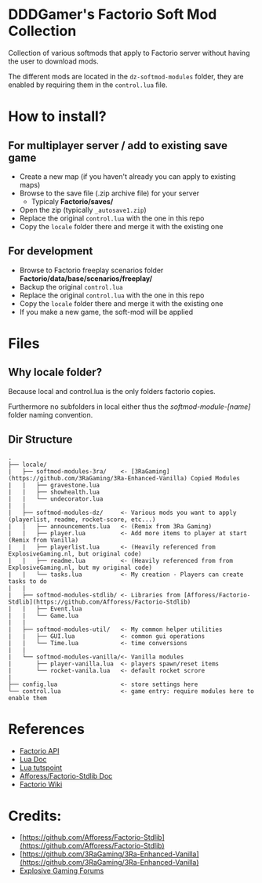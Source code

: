 # DDDGamer's Factorio Soft Mod Collection
Collection of various softmods that apply to Factorio server without having the user to download mods.

The different mods are located in the `dz-softmod-modules` folder, they are enabled by requiring them in the `control.lua` file.

# How to install?

## For multiplayer server / add to existing save game
* Create a new map (if you haven't already you can apply to existing maps)
* Browse to the save file (.zip archive file) for your server
  * Typicaly **Factorio/saves/**
* Open the zip (typically `_autosave1.zip`)
* Replace the original `control.lua` with the one in this repo
* Copy the `locale` folder there and merge it with the existing one

## For development
* Browse to Factorio freeplay scenarios folder **Factorio/data/base/scenarios/freeplay/**
* Backup the original `control.lua`
* Replace the original `control.lua` with the one in this repo
* Copy the `locale` folder there and merge it with the existing one
* If you make a new game, the soft-mod will be applied


# Files

## Why locale folder?
Because local and control.lua is the only folders factorio copies.

Furthermore no subfolders in local either thus the *softmod-module-[name]* folder naming convention.

## Dir Structure
```
.
├── locale/
|   ├── softmod-modules-3ra/    <- [3RaGaming](https://github.com/3RaGaming/3Ra-Enhanced-Vanilla) Copied Modules
|   |   ├── gravestone.lua
|   |   ├── showhealth.lua
|   |   └── undecorator.lua
|   |
|   ├── softmod-modules-dz/     <- Various mods you want to apply (playerlist, readme, rocket-score, etc...)
|   |   ├── announcements.lua   <- (Remix from 3Ra Gaming)
|   |   ├── player.lua          <- Add more items to player at start (Remix from Vanilla)
|   |   ├── playerlist.lua      <- (Heavily referenced from ExplosiveGaming.nl, but original code)
|   |   ├── readme.lua          <- (Heavily referenced from from ExplosiveGaming.nl, but my original code)
|   |   └── tasks.lua           <- My creation - Players can create tasks to do
|   |
|   ├── softmod-modules-stdlib/ <- Libraries from [Afforess/Factorio-Stdlib](https://github.com/Afforess/Factorio-Stdlib)
|   |   ├── Event.lua
|   |   └── Game.lua
|   |
|   ├── softmod-modules-util/   <- My common helper utilities
|   |   ├── GUI.lua             <- common gui operations
|   |   └── Time.lua            <- time conversions
|   |
|   └── softmod-modules-vanilla/<- Vanilla modules
|       ├── player-vanilla.lua  <- players spawn/reset items
|       └── rocket-vanila.lua   <- default rocket scrore
|
├── config.lua                  <- store settings here
└── control.lua                 <- game entry: require modules here to enable them

```

# References
* [Factorio API](http://lua-api.factorio.com/latest/)
* [Lua Doc](https://www.lua.org/manual/5.3/)
* [Lua tutspoint](https://www.tutorialspoint.com/lua/index.htm)
* [Afforess/Factorio-Stdlib Doc](http://afforess.github.io/Factorio-Stdlib/modules/Gui.html)
* [Factorio Wiki](https://wiki.factorio.com/Multiplayer)

# Credits:
* [https://github.com/Afforess/Factorio-Stdlib](https://github.com/Afforess/Factorio-Stdlib)
* [https://github.com/3RaGaming/3Ra-Enhanced-Vanilla](https://github.com/3RaGaming/3Ra-Enhanced-Vanilla)
* [Explosive Gaming Forums](https://explosivegaming.nl/topic/62/factorio-server-technical-query)
